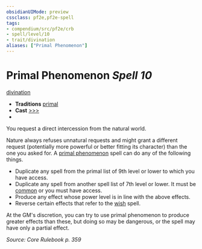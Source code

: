 ```yaml
---
obsidianUIMode: preview
cssclass: pf2e,pf2e-spell
tags:
- compendium/src/pf2e/crb
- spell/level/10
- trait/divination
aliases: ["Primal Phenomenon"]
---
```

# Primal Phenomenon *Spell 10*   
[divination](divination.md "Divination School Trait")  

- **Traditions** [primal](primal.md "Primal Tradition Trait")
- **Cast** [>>>](chapter-9-playing-the-game.md#Actions "Three-Action") 
- 

You request a direct intercession from the natural world.

Nature always refuses unnatural requests and might grant a different request (potentially more powerful or better fitting its character) than the one you asked for. A [primal phenomenon](primal-phenomenon.md) spell can do any of the following things.

- Duplicate any spell from the primal list of 9th level or lower to which you have access.
- Duplicate any spell from another spell list of 7th level or lower. It must be [common](common.md "Common Rarity Trait") or you must have access.
- Produce any effect whose power level is in line with the above effects.
- Reverse certain effects that refer to the [wish](wish.md) spell.

At the GM's discretion, you can try to use primal phenomenon to produce greater effects than these, but doing so may be dangerous, or the spell may have only a partial effect.

*Source: Core Rulebook p. 359*